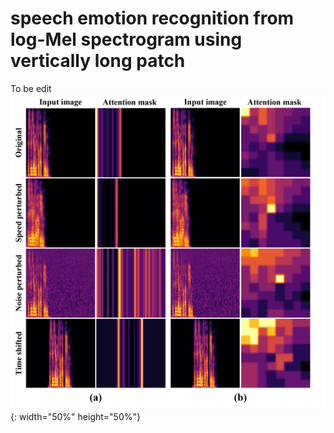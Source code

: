 # speech emotion recognition from log-Mel spectrogram using vertically long patch
To be edit
![attention_mask](./fig/attention_mask.png){: width="50%" height="50%"}
